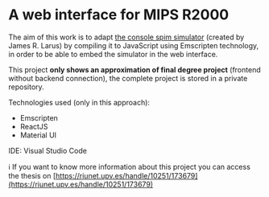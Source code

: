 # A web interface for MIPS R2000
The aim of this work is to adapt [the console spim simulator](https://sourceforge.net/p/spimsimulator/code/HEAD/tree/spim/) (created by James R. Larus) by compiling it to JavaScript using Emscripten technology, in order to be able to embed the simulator in the web interface.

This project **only shows an approximation of final degree project** (frontend without backend connection), the complete project is stored in a private repository.

Technologies used (only in this approach):
- Emscripten
- ReactJS
- Material UI

IDE: Visual Studio Code

ℹ️ If you want to know more information about this project you can access the thesis on [https://riunet.upv.es/handle/10251/173679](https://riunet.upv.es/handle/10251/173679)
